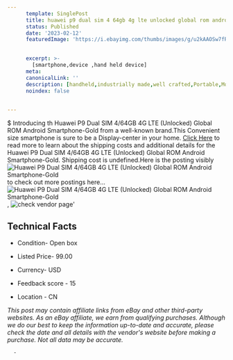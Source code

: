 ```yaml
---
      template: SinglePost
      title: huawei p9 dual sim 4 64gb 4g lte unlocked global rom android smartphone gold
      status: Published
      date: '2023-02-12'
      featuredImage: 'https://i.ebayimg.com/thumbs/images/g/u2kAAOSw7fRim5O7/s-l225.jpg'
       

      excerpt: >-
        [smartphone,device ,hand held device]
      meta:
      canonicalLink: ''
      description: [handheld,industrially made,well crafted,Portable,Mobile,Compact,Convenient,Lightweight,Maneuverable,Man-portable,Miniature,Carriable,Hand-held,Light,Holdable,Transportable,Mobile device,Pocket-sized,On-the-go,Wireless,Cordless,Compact size,Convenient size, smartphone,device ,hand held device]
      noindex: false
      

---
```

$
      Introducing th Huawei P9 Dual SIM  4/64GB  4G LTE (Unlocked) Global ROM Android Smartphone-Gold from a well-known brand.This Convenient size smartphone is sure to be a Display-center in your home. [Click Here](https://www.ebay.com/itm/404025193261?hash=item5e11c7332d%3Ag%3Au2kAAOSw7fRim5O7&mkevt=1&mkcid=1&mkrid=711-53200-19255-0&campid=%253CePNCampaignId%253E&customid=%253CreferenceId%253E&toolid=10049) to read more to learn about the shipping costs and additional details for the Huawei P9 Dual SIM  4/64GB  4G LTE (Unlocked) Global ROM Android Smartphone-Gold. Shipping cost is undefined.Here is the posting visibly ![Huawei P9 Dual SIM  4/64GB  4G LTE (Unlocked) Global ROM Android Smartphone-Gold](https://i.ebayimg.com/thumbs/images/g/u2kAAOSw7fRim5O7/s-l225.jpg) to check out more postings here... ![Huawei P9 Dual SIM  4/64GB  4G LTE (Unlocked) Global ROM Android Smartphone-Gold](https://i.ebayimg.com/images/g/u2kAAOSw7fRim5O7/s-l960.jpg), ![check vendor page](https://origin-galleryplus.ebayimg.com/ws/web/404025193261_2_0_1/225x225.jpg,https://origin-galleryplus.ebayimg.com/ws/web/404025193261_3_0_1/225x225.jpg)'

      

 ## Technical Facts 



     
      

 - Condition- Open box 


      

 - Listed Price- 99.00 


      

 - Currency- USD 


      

 - Feedback score - 15 


      

 - Location - CN 


      
      

 *_This post may contain affiliate links from eBay and other third-party websites. As an eBay affiliate, we earn from qualifying purchases. Although we do our best to keep the information up-to-date and accurate, please check the date and all details with the vendor's website before making a purchase. Not all data may be accurate._*




      -
